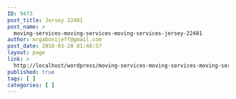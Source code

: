 ```yaml
---
ID: 9473
post_title: Jersey 22481
post_name: >
  moving-services-moving-services-moving-services-jersey-22481
author: mrgabonijeff@gmail.com
post_date: 2018-03-28 01:48:57
layout: page
link: >
  http://localhost/wordpress/moving-services-moving-services-moving-services-jersey-22481/
published: true
tags: [ ]
categories: [ ]
---
```


